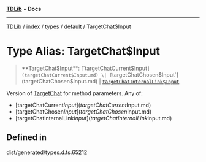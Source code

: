 [**TDLib**](../../../../../../README.md) • **Docs**

***

[TDLib](../../../../../../modules.md) / [index](../../../../../README.md) / [types](../../../README.md) / [default](../README.md) / TargetChat$Input

# Type Alias: TargetChat$Input

> **TargetChat$Input**: [`targetChatCurrent$Input`](targetChatCurrent$Input.md) \| [`targetChatChosen$Input`](targetChatChosen$Input.md) \| [`targetChatInternalLink$Input`](targetChatInternalLink$Input.md)

Version of [TargetChat](TargetChat.md) for method parameters.
Any of:
- [targetChatCurrent$Input](targetChatCurrent$Input.md)
- [targetChatChosen$Input](targetChatChosen$Input.md)
- [targetChatInternalLink$Input](targetChatInternalLink$Input.md)

## Defined in

dist/generated/types.d.ts:65212
